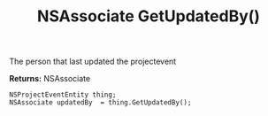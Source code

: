﻿---
uid: crmscript_ref_NSProjectEventEntity_GetUpdatedBy
title: NSAssociate GetUpdatedBy()
intellisense: NSProjectEventEntity.GetUpdatedBy
keywords: NSProjectEventEntity, GetUpdatedBy
so.topic: reference
---

The person that last updated the projectevent

**Returns:** NSAssociate


```crmscript
NSProjectEventEntity thing;
NSAssociate updatedBy  = thing.GetUpdatedBy();
```


